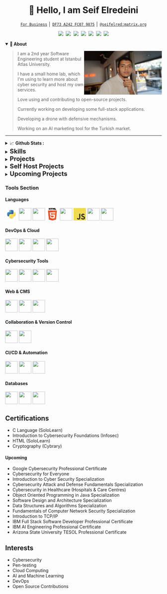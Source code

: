 <h1 align="center" title="...and I'm happy to see you here :)">👋 Hello, I am Seif Elredeini</h1>
<!-- Contact and keys -->
<p align="center">
<a href="mailto:info@seifelredeini.com" title="Email Address"><code>For Business</code></a> │ <a href="https://keybase.io/seifelred/" title="PGP Public Key"><code>DF73 A242 FC07 9875</code></a> │ <a href="https://matrix.to/#/@seifelred:matrix.org" title="Matrix User ID"><code>@seifelred:matrix.org</code></a>
</p>
<!-- Socials -->
<p align="center">
   <kbd>
  <a href="https://seifelredeini.com" title="Personal Website - seifelredeini.com"><img src="https://img.shields.io/badge/-seifelredeini.com-00CCB4?style=for-the-badge&logoColor=white" /></a>
  <a href="https://www.linkedin.com/in/seifelredeini/"><img src="https://img.shields.io/badge/-SeifElred-0072b1?&style=for-the-badge&logo=linkedin&logoColor=white" /></a>
  <a href="https://www.instagram.com/seifelred/"><img src="https://img.shields.io/badge/SeifElred-E4405F?style=for-the-badge&logo=instagram&logoColor=white" /></a>
  <a href="https:/dev.to/seifelred" title="Dev.to - @seifelred"><img src="https://img.shields.io/badge/-seifelred-a75fff?style=for-the-badge&logo=Dev.to&logoColor=white" /></a>
  <a href="https://stackoverflow.com/users/22812288/seif-elredeini" title="StackOverflow - Seif Elredeini"><img src="https://img.shields.io/badge/-seifelredeini-f48225?style=for-the-badge&logo=Stackoverflow&logoColor=white" /></a>
  <a href="https://elred.medium.com/" title="Medium - Seif Elredeini"><img src="https://img.shields.io/badge/Medium-12100E?style=for-the-badge&logo=medium&logoColor=white" /></a>
  <a href="https://www.reddit.com/user/Seifelred" title="Reddit - u/Seifelred"><img src="https://img.shields.io/badge/-Seifelred-ff4500?style=for-the-badge&logo=reddit&logoColor=white" /></a>
  </kbd>
</p>
<!-- About Section -->

<!-- About Section -->
<details open="">
  <summary><b>👤 About</b></summary>
    <p>
      <img align="right" width="250" src="https://github.com/SeifElred/SeifElred/blob/main/DSC02760.JPG" alt="Seif Elredeini" />
      
<blockquote>

I am a 2nd year Software Engineering student at Istanbul Atlas University.

I have a small home lab, which I'm using to learn more about cyber security and host my own services. 

Love using and contributing to open-source projects.

Currently working on developing some full-stack applications.

Developing a drone with defensive mechanisms.

Working on an AI marketing tool for the Turkish market.

</blockquote>
    
----
  
  </p>
</details>

<!-- Stats Section -->
<details>
<summary>
  <g-emoji class="g-emoji" alias="chart_with_upwards_trend" fallback-src="https://github.githubassets.com/images/icons/emoji/unicode/1f4c8.png">📈</g-emoji>
  <b>Github Stats : </b>
</summary>
<br/>

<p align="center">
    <img align="center" src="https://github-readme-stats.vercel.app/api?username=SeifElred&show_icons=true&hide_border=true&title_color=94b4a4&amp&icon_color=FFFFFF&amp&text_color=FFFFFF&amp&bg_color=000000&count_private=true&include_all_commits=true"/>
    <img align="center" height="195px" src="https://github-readme-stats.vercel.app/api/top-langs/?username=SeifElred&text_color=FFFFFF&bg_color=000000&title_color=94b4a4&langs_count=15&layout=compact&hide_border=true" />
</p>
</details>

<!-- Skills Section -->

<details>
<summary>
  <b style="font-size:20px;">Skills</b>
</summary>

| Skill                                         | Associated Project         |
|-----------------------------------------------|----------------------------|
| Python, Java, PHP, C, HTML, CSS, JavaScript, MySQL, NodeJS         | Various Projects |
| Java Language & Encryption Algorithms         | <a href="https://github.com/SeifElred/Encrypted-Chat-System">Encrypted Chat System</a>|
| Linux and Windows Server Management            | Self-hosted Services |
| AWS, Oracle Cloud, Google Cloud                | Deployed Projects |
| WordPress Customization                        | Personal Websites |
| Cybersecurity Tools (Nmap, Metasploit, BurpSuite) | Cybersecurity Projects |
| Docker & Containerization                       | Open Source Projects |
| Networking (TCP/IP, UDP)                       | Server and Project Deployments |
  
</details>

<!-- Projects Section -->
<details>
<summary>
  <b style="font-size:20px;">Projects</b>
</summary>

| Name                                         | Description         |
|-----------------------------------------------|----------------------------|
| AI Marketing Tool         | In development for the Turkish market |
| Smart Drone Project         | Leading a team to develop a drone with advanced defensive features |
| Search Engine         | Deployed on AWS |
| VPN Server using WireGuard         | Integrated with CloudFlare DNS Resolver |
| Password Manager and Cloud Storage System         | Self-hosted and customized |
| Web Hosting Server         | Personal web hosting server deployed and managed |
| Customized WordPress Websites         | Developed and sold multiple websites |
| Cybersecurity Projects         | Various projects involving network monitoring, package sniffing, and more |
| Open Source Deployments         | Deployed and managed various open-source projects on personal servers |
  
</details>

<!-- OS Projects Section -->
<details>
<summary>
  <b style="font-size:20px;">Self Host Projects</b>
</summary>


| Name                                         | Description         |
|-----------------------------------------------|----------------------------|
| Portainer         | <a href="https://www.portainer.io/">Docker Manager ???</a>|
| Vaultwarden         | <a href="https://hub.docker.com/r/vaultwarden/server">Password Manager + Chrome Extension ✅</a>|
| Nginx Proxy Manager         | <a href="https://nginxproxymanager.com/">Manage you conf easier from a GUI</a>|
| Searxng         | <a href="https://github.com/searxng/searxng">Your Own Search Engine</a>|
| Matrix.org         | <a href="https://github.com/SeifElred/Encrypted-Chat-System">Secure Chat System! Leave this low secure lifestyle</a>|
| FastPanel         | <a href="https://fastpanel.direct/">Server Control Panel! Forget CPanel</a>|
| Directus         | <a href="https://directus.io/">BackEnd CMS</a>|
| WireGuard         | <a href="https://www.wireguard.com/">Host you own VPN Service</a>|
| URL Shortener         | <a href="https://github.com/SeifElred/Url-Shorten-Worker">Your OWN URL SHORTENER + CloudFlare</a>|

</details>

<!-- Upcoming Projects Section -->
<details>
<summary>
  <b style="font-size:20px;">Upcoming Projects</b>
</summary>


| Name                                         |
|-----------------------------------------------|
| Full-Stack SAAS Website Builder         |
| University Applier         | 
| E-commerce Website          | 
| Custom PHP WordPress Site          | 
| Python Automation Scripts         | 
| Custom Router (OPNsense)          | 
| Defensive Drone          | 
| Canva Clone          | 
| Netflix Clone          | 
| Complier          | 
| AI Marketing Tool          | 
| CMS          | 
| ....          | 



</details>


### Tools Section

#### Languages
<code><img height="40" width="40" src="https://raw.githubusercontent.com/github/explore/80688e429a7d4ef2fca1e82350fe8e3517d3494d/topics/python/python.png"/></code>
<code><img height="40" width="40" src="https://images.vexels.com/media/users/3/166401/isolated/preview/b82aa7ac3f736dd78570dd3fa3fa9e24-java-programming-language-icon-by-vexels.png"/></code>
<code><img height="40" width="40" src="https://cdn.iconscout.com/icon/free/png-512/c-programming-569564.png"/></code>
<code><img height="40" width="40" src="https://raw.githubusercontent.com/github/explore/80688e429a7d4ef2fca1e82350fe8e3517d3494d/topics/html/html.png"/></code>
<code><img height="40" width="40" src="https://cdn.iconscout.com/icon/free/png-256/css-131-722685.png"/></code>
<code><img height="40" width="40" src="https://raw.githubusercontent.com/github/explore/80688e429a7d4ef2fca1e82350fe8e3517d3494d/topics/javascript/javascript.png"/></code>
<code><img height="40" width="40" src="https://www.mysql.com/common/logos/logo-mysql-170x115.png"/></code>
<code><img height="40" width="40" src="https://nodejs.org/static/images/logo.svg"/></code>

#### DevOps & Cloud
<code><img height="40" width="40" src="https://1000logos.net/wp-content/uploads/2021/11/Docker-Logo.png"/></code>
<code><img height="40" width="40" src="https://upload.wikimedia.org/wikipedia/commons/thumb/9/93/Amazon_Web_Services_Logo.svg/2560px-Amazon_Web_Services_Logo.svg.png"/></code>
<code><img height="40" width="40" src="https://uxistanbul.org/wp-content/uploads/2021/03/Oracle-Logo.png"/></code>
<code><img height="40" width="40" src="https://cdn.icon-icons.com/icons2/2699/PNG/512/google_cloud_logo_icon_170066.png"/></code>

#### Cybersecurity Tools
<code><img height="40" width="40" src="https://asset.brandfetch.io/idHnSFcYKj/idj4y8Dz-_.png"/></code>
<code><img height="40" width="40" src="https://w7.pngwing.com/pngs/122/777/png-transparent-metasploit-project-penetration-test-security-hacker-computer-security-shellcode-ruby-blue-angle-logo.png"/></code>
<code><img height="40" width="40" src="https://w7.pngwing.com/pngs/276/718/png-transparent-burp-suite-alt-macos-bigsur-icon.png"/></code>
<code><img height="40" width="40" src="https://www.wireshark.org/assets/img/wireshark-logo.png"/></code>

#### Web & CMS
<code><img height="40" width="40" src="https://upload.wikimedia.org/wikipedia/commons/9/93/Wordpress_Blue_logo.png"/></code>
<code><img height="40" width="40" src="https://w7.pngwing.com/pngs/816/934/png-transparent-nginx-hd-logo-thumbnail.png"/></code>
<code><img height="40" width="40" src="https://banner2.cleanpng.com/20180821/hiq/kisspng-logo-apache-http-server-apache-software-foundation-apache-performance-tuning-sysinfo-io-5b7c0e12385ba7.9035614115348567222309.jpg"/></code>

#### Collaboration & Version Control
<code><img height="40" width="40" src="https://git-scm.com/images/logos/downloads/Git-Icon-1788C.png"/></code>
<code><img height="40" width="40" src="https://github.githubassets.com/images/modules/logos_page/GitHub-Mark.png"/></code>

#### CI/CD & Automation
<code><img height="40" width="40" src="https://www.jenkins.io/images/logos/jenkins/jenkins.png"/></code>
<code><img height="40" width="40" src="https://img.icons8.com/color/452/gitlab.png"/></code>
<code><img height="40" width="40" src="https://logowik.com/content/uploads/images/vercel1868.jpg"/></code>

#### Databases
<code><img height="40" width="40" src="https://www.logo.wine/a/logo/MySQL/MySQL-Logo.wine.svg"/></code>
<code><img height="40" width="40" src="https://www.logo.wine/a/logo/PostgreSQL/PostgreSQL-Logo.wine.svg"/></code>
<code><img height="40" width="40" src="https://w7.pngwing.com/pngs/956/695/png-transparent-mongodb-original-wordmark-logo-icon-thumbnail.png"/></code>

## Certifications

- C Language (SoloLearn)
- Introduction to Cybersecurity Foundations (Infosec)
- HTML (SoloLearn)
- Cryptography (Cybrary)
#### Upcoming
- Google Cybersecurity Professional Certificate
- Cybersecurity for Everyone
- Introduction to Cyber Security Specialization
- Cybersecurity Attack and Defense Fundamentals Specialization
- Cybersecurity in Healthcare (Hospitals & Care Centres)
- Object Oriented Programming in Java Specialization
- Software Design and Architecture Specialization
- Data Structures and Algorithms Specialization
- Fundamentals of Computer Network Security Specialization
- Introduction to TCP/IP
- IBM Full Stack Software Developer Professional Certificate
- IBM AI Engineering Professional Certificate
- Arizona State University TESOL Professional Certificate


## Interests

- Cybersecurity
- Pen-testing
- Cloud Computing
- AI and Machine Learning
- DevOps
- Open Source Contributions
